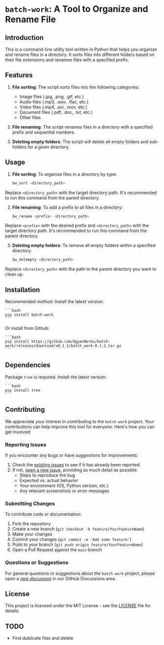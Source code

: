 # `batch-work`: A Tool to Organize and Rename File

## Introduction
This is a command-line utility tool written in Python that helps you organize and rename files in a directory. It sorts files into different folders based on their file extensions and renames files with a specified prefix.

## Features

1. **File sorting**: The script sorts files into the following categories:
   - Image files (.jpg, .png, .gif, etc.)
   - Audio files (.mp3, .wav, .flac, etc.)
   - Video files (.mp4, .avi, .mov, etc.)
   - Document files (.pdf, .doc, .txt, etc.)
   - Other files

2. **File renaming**: The script renames files in a directory with a specified prefix and sequential numbers.

3. **Deleting empty folders**: The script will delete all empty folders and sub-folders for a given directory.

## Usage

1. **File sorting**:
To organize files in a directory by type:
   ```bash
   bw_sort <directory_path>
   ```
Replace `<directory_path>` with the target directory path. It's recommended to run this command from the parent directory.

2. **File renaming**:
To add a prefix to all files in a directory:
    ```bash
    bw_rename <prefix> <directory_path>
    ```
Replace `<prefix>` with the desired prefix and `<directory_path>` with the target directory path. It's recommended to run this command from the parent directory.

3. **Deleting empty folders**:
To remove all empty folders within a specified directory:
    ```bash
    bw_delempty <directory_path>
    ```
Replace `<directory_path>` with the path to the parent directory you want to clean up.

## Installation
Recommended method: Install the latest version:

    ```bash
    pip install batch-work
    ```

Or install from Github:

    ```bash
    pip install https://github.com/UgyenNorbu/batch-work/releases/download/v0.1.1/batch_work-0.1.2.tar.gz
    ```
## Dependencies
Package `tree` is required. Install the latest version:

    ```bash
    pip install tree
    ```

## Contributing
We appreciate your interest in contributing to the `batch-work` project. Your contributions can help improve this tool for everyone. Here's how you can get involved:

### Reporting Issues

If you encounter any bugs or have suggestions for improvements:

1. Check the [existing issues](https://github.com/UgyenNorbu/batch-work/issues) to see if it has already been reported.
2. If not, [open a new issue](https://github.com/UgyenNorbu/batch-work/issues/new), providing as much detail as possible:
   - Steps to reproduce the bug
   - Expected vs. actual behavior
   - Your environment (OS, Python version, etc.)
   - Any relevant screenshots or error messages

### Submitting Changes

To contribute code or documentation:

1. Fork the repository
2. Create a new branch (`git checkout -b feature/YourFeatureName`)
3. Make your changes
4. Commit your changes (`git commit -m 'Add some feature'`)
5. Push to your branch (`git push origin feature/YourFeatureName`)
6. Open a Pull Request against the `main` branch

### Questions or Suggestions

For general questions or suggestions about the `batch-work` project, please open a [new discussion](https://github.com/UgyenNorbu/batch-work/discussions) in our GitHub Discussions area.

## License

This project is licensed under the MIT License - see the [LICENSE](LICENSE) file for details.

## TODO 
- Find dublicate files and delete
